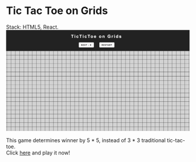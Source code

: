 # Tic Tac Toe on Grids
Stack: HTML5, React.  
<img src="tictactoe.png" width="500" display="inline">

This game determines winner by 5 * 5, instead of 3 * 3 traditional tic-tac-toe.  
Click [here](https://tictactoe-on-grids.surge.sh/) and play it now!
